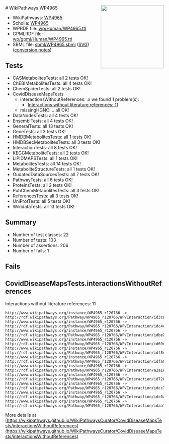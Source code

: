 <img style="float: right; width: 200px" src="../logo.png" />
# WikiPathways WP4965

* WikiPathways: [WP4965](https://identifiers.org/wikipathways:WP4965)
* Scholia: [WP4965](https://scholia.toolforge.org/wikipathways/WP4965)
* WPRDF file: [wp/Human/WP4965.ttl](../wp/Human/WP4965.ttl)
* GPMLRDF file: [wp/gpml/Human/WP4965.ttl](../wp/gpml/Human/WP4965.ttl)
* SBML file: [sbml/WP4965.sbml](../sbml/WP4965.sbml) ([SVG](../sbml/WP4965.svg)) ([conversion notes](../sbml/WP4965.txt))

## Tests
* CASMetabolitesTests: all 2 tests OK!
* ChEBIMetabolitesTests: all 4 tests OK!
* ChemSpiderTests: all 2 tests OK!
* CovidDiseaseMapsTests
    * interactionsWithoutReferences: .x we found 1 problem(s):
        * [Interactions without literature references: 11](#9701cce2)
    * missingHGNC: .. all OK!
* DataNodesTests: all 4 tests OK!
* EnsemblTests: all 4 tests OK!
* GeneralTests: all 13 tests OK!
* GeneTests: all 3 tests OK!
* HMDBMetabolitesTests: all 1 tests OK!
* HMDBSecMetabolitesTests: all 3 tests OK!
* InteractionTests: all 8 tests OK!
* KEGGMetaboliteTests: all 2 tests OK!
* LIPIDMAPSTests: all 1 tests OK!
* MetabolitesTests: all 14 tests OK!
* MetaboliteStructureTests: all 1 tests OK!
* OudatedDataSourcesTests: all 7 tests OK!
* PathwayTests: all 6 tests OK!
* ProteinsTests: all 2 tests OK!
* PubChemMetabolitesTests: all 3 tests OK!
* ReferencesTests: all 3 tests OK!
* UniProtTests: all 5 tests OK!
* WikidataTests: all 13 tests OK!


## Summary

* Number of test classes: 22
* Number of tests: 103
* Number of assertions: 206
* Number of fails: 1

## Fails

<a name="9701cce2" />

## CovidDiseaseMapsTests.interactionsWithoutReferences

Interactions without literature references: 11
```
http://www.wikipathways.org/instance/WP4965_r120766 -> http://rdf.wikipathways.org/Pathway/WP4965_r120766/WP/Interaction/id3c85f717
http://www.wikipathways.org/instance/WP4965_r120766 -> http://rdf.wikipathways.org/Pathway/WP4965_r120766/WP/Interaction/idc4c8fdab
http://www.wikipathways.org/instance/WP4965_r120766 -> http://rdf.wikipathways.org/Pathway/WP4965_r120766/WP/Interaction/idbe2626c9
http://www.wikipathways.org/instance/WP4965_r120766 -> http://rdf.wikipathways.org/Pathway/WP4965_r120766/WP/Interaction/id69cfbf
http://www.wikipathways.org/instance/WP4965_r120766 -> http://rdf.wikipathways.org/Pathway/WP4965_r120766/WP/Interaction/idf8eda287
http://www.wikipathways.org/instance/WP4965_r120766 -> http://rdf.wikipathways.org/Pathway/WP4965_r120766/WP/Interaction/idfa0e6009
http://www.wikipathways.org/instance/WP4965_r120766 -> http://rdf.wikipathways.org/Pathway/WP4965_r120766/WP/Interaction/a2a1e
http://www.wikipathways.org/instance/WP4965_r120766 -> http://rdf.wikipathways.org/Pathway/WP4965_r120766/WP/Interaction/id7289f3b9
http://www.wikipathways.org/instance/WP4965_r120766 -> http://rdf.wikipathways.org/Pathway/WP4965_r120766/WP/Interaction/idcc7fc0b6
http://www.wikipathways.org/instance/WP4965_r120766 -> http://rdf.wikipathways.org/Pathway/WP4965_r120766/WP/Interaction/idc0a82d8
http://www.wikipathways.org/instance/WP4965_r120766 -> http://rdf.wikipathways.org/Pathway/WP4965_r120766/WP/Interaction/idaa16182f
```

More details at [https://wikipathways.github.io/WikiPathwaysCurator/CovidDiseaseMapsTests/interactionsWithoutReferences](https://wikipathways.github.io/WikiPathwaysCurator/CovidDiseaseMapsTests/interactionsWithoutReferences)

